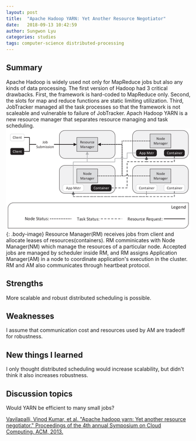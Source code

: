 ```yaml
---
layout: post
title:  "Apache Hadoop YARN: Yet Another Resource Negotiator"
date:   2018-09-13 10:42:59
author: Sungwon Lyu
categories: studies
tags: computer-science distributed-processing
---
```

## Summary
Apache Hadoop is widely used not only for MapReduce jobs but also any kinds of data processing. The first version of Hadoop had 3 critical drawbacks. First, the framework is hard-coded to MapReduce only. Second, the slots for map and reduce functions are static limiting utilization. Third, JobTracker managed all the task processes so that the framework is not scaleable and vulnerable to failure of JobTracker. Apach Hadoop YARN is a new resource manager that separates resource managing and task scheduling. 
![image](/assets/images/yarn1.png){: .body-image}
Resource Manager(RM) receives jobs from client and allocate leases of resources(containers). RM comminicates with Node Manager(NM) which manage the resources of a particular node. Accepted jobs are managed by scheduler inside RM, and RM assigns Application Manager(AM) in a node to coordinate application's execution in the cluster. RM and AM also communicates through heartbeat protocol.
 
## Strengths
More scalable and robust distributed scheduling is possible. 

## Weaknesses
I assume that communication cost and resources used by AM are tradeoff for robustness. 

## New things I learned
I only thought distributed scheduling would increase scalability, but didn't think it also increases robustness. 

## Discussion topics
Would YARN be efficient to many small jobs?

[Vavilapalli, Vinod Kumar, et al. "Apache hadoop yarn: Yet another resource negotiator." Proceedings of the 4th annual Symposium on Cloud Computing. ACM, 2013.](https://dl.acm.org/citation.cfm?id=2523633)